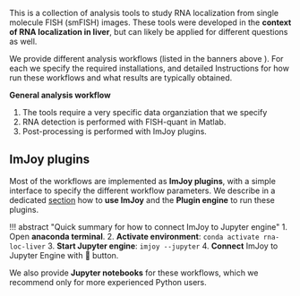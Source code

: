 
This is a collection of analysis tools to study RNA localization from single
molecule FISH (smFISH) images. These tools were developed in the **context of RNA
localization in liver**, but can likely be applied for different questions as well.

We provide different analysis workflows (listed in the banners above ).
For each we specify the required installations, and detailed Instructions
for how run these workflows and what results are typically obtained.

__General analysis workflow__

1. The tools require a very specific data organziation that we specify
2. RNA detection is performed with FISH-quant in Matlab.
3. Post-processing is performed with ImJoy plugins. 


## ImJoy plugins
Most of the workflows are implemented as **ImJoy plugins**, with a simple interface to
specify the different workflow parameters. We describe in a dedicated [section](tools-imjoy.md) how to **use ImJoy** and the **Plugin engine** to run these plugins. 

!!! abstract "Quick summary for how to connect ImJoy to Jupyter engine"
    1. Open **anaconda terminal**. 
    2. **Activate environment**: `conda activate rna-loc-liver`
    3. **Start Jupyter engine**: `imjoy --jupyter`
    4. **Connect** ImJoy to Jupyter Engine with 🚀 button.

We also provide **Jupyter notebooks** for these workflows, which we recommend only for more experienced Python users. 